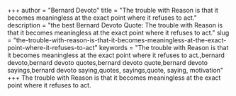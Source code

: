 +++
author = "Bernard Devoto"
title = "The trouble with Reason is that it becomes meaningless at the exact point where it refuses to act."
description = "the best Bernard Devoto Quote: The trouble with Reason is that it becomes meaningless at the exact point where it refuses to act."
slug = "the-trouble-with-reason-is-that-it-becomes-meaningless-at-the-exact-point-where-it-refuses-to-act"
keywords = "The trouble with Reason is that it becomes meaningless at the exact point where it refuses to act.,bernard devoto,bernard devoto quotes,bernard devoto quote,bernard devoto sayings,bernard devoto saying,quotes, sayings,quote, saying, motivation"
+++
The trouble with Reason is that it becomes meaningless at the exact point where it refuses to act.
